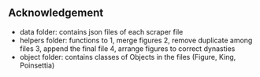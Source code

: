## Acknowledgement

- data folder: contains json files of each scraper file
- helpers folder: functions to
  1, merge figures
  2, remove duplicate among files
  3, append the final file
  4, arrange figures to correct dynasties
- object folder: contains classes of Objects in the files (Figure, King, Poinsettia)
